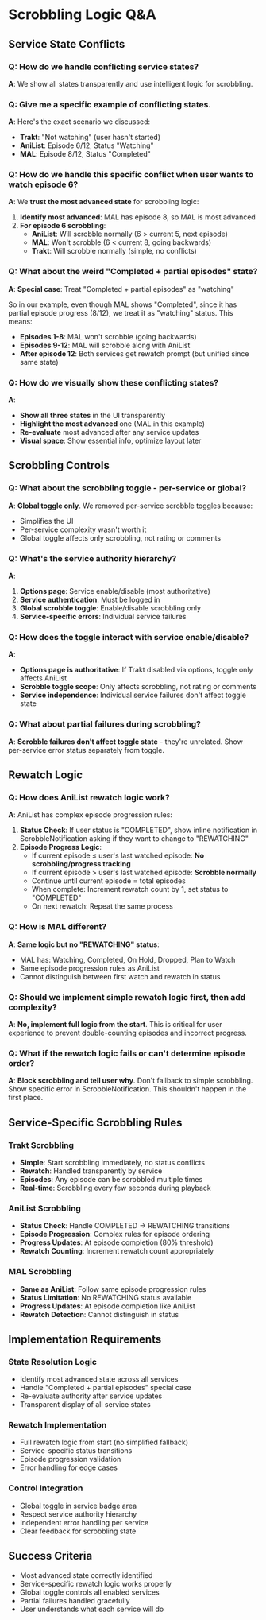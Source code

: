 # Scrobbling Logic Q&A

## Service State Conflicts

### Q: How do we handle conflicting service states?

**A**: We show all states transparently and use intelligent logic for scrobbling.

### Q: Give me a specific example of conflicting states.

**A**: Here's the exact scenario we discussed:

- **Trakt**: "Not watching" (user hasn't started)
- **AniList**: Episode 6/12, Status "Watching" 
- **MAL**: Episode 8/12, Status "Completed"

### Q: How do we handle this specific conflict when user wants to watch episode 6?

**A**: We **trust the most advanced state** for scrobbling logic:

1. **Identify most advanced**: MAL has episode 8, so MAL is most advanced
2. **For episode 6 scrobbling**: 
   - **AniList**: Will scrobble normally (6 > current 5, next episode)
   - **MAL**: Won't scrobble (6 < current 8, going backwards)
   - **Trakt**: Will scrobble normally (simple, no conflicts)

### Q: What about the weird "Completed + partial episodes" state?

**A**: **Special case**: Treat "Completed + partial episodes" as "watching"

So in our example, even though MAL shows "Completed", since it has partial episode progress (8/12), we treat it as "watching" status. This means:
- **Episodes 1-8**: MAL won't scrobble (going backwards)
- **Episodes 9-12**: MAL will scrobble along with AniList
- **After episode 12**: Both services get rewatch prompt (but unified since same state)

### Q: How do we visually show these conflicting states?

**A**: 
- **Show all three states** in the UI transparently
- **Highlight the most advanced** one (MAL in this example)
- **Re-evaluate** most advanced after any service updates
- **Visual space**: Show essential info, optimize layout later

## Scrobbling Controls

### Q: What about the scrobbling toggle - per-service or global?

**A**: **Global toggle only**. We removed per-service scrobble toggles because:
- Simplifies the UI
- Per-service complexity wasn't worth it
- Global toggle affects only scrobbling, not rating or comments

### Q: What's the service authority hierarchy?

**A**: 
1. **Options page**: Service enable/disable (most authoritative)
2. **Service authentication**: Must be logged in  
3. **Global scrobble toggle**: Enable/disable scrobbling only
4. **Service-specific errors**: Individual service failures

### Q: How does the toggle interact with service enable/disable?

**A**: 
- **Options page is authoritative**: If Trakt disabled via options, toggle only affects AniList
- **Scrobble toggle scope**: Only affects scrobbling, not rating or comments
- **Service independence**: Individual service failures don't affect toggle state

### Q: What about partial failures during scrobbling?

**A**: **Scrobble failures don't affect toggle state** - they're unrelated. Show per-service error status separately from toggle.

## Rewatch Logic

### Q: How does AniList rewatch logic work?

**A**: AniList has complex episode progression rules:

1. **Status Check**: If user status is "COMPLETED", show inline notification in ScrobbleNotification asking if they want to change to "REWATCHING"
2. **Episode Progress Logic**:
   - If current episode ≤ user's last watched episode: **No scrobbling/progress tracking**
   - If current episode > user's last watched episode: **Scrobble normally**
   - Continue until current episode = total episodes
   - When complete: Increment rewatch count by 1, set status to "COMPLETED"
   - On next rewatch: Repeat the same process

### Q: How is MAL different?

**A**: **Same logic but no "REWATCHING" status**:
- MAL has: Watching, Completed, On Hold, Dropped, Plan to Watch
- Same episode progression rules as AniList
- Cannot distinguish between first watch and rewatch in status

### Q: Should we implement simple rewatch logic first, then add complexity?

**A**: **No, implement full logic from the start**. This is critical for user experience to prevent double-counting episodes and incorrect progress.

### Q: What if the rewatch logic fails or can't determine episode order?

**A**: **Block scrobbling and tell user why**. Don't fallback to simple scrobbling. Show specific error in ScrobbleNotification. This shouldn't happen in the first place.

## Service-Specific Scrobbling Rules

### Trakt Scrobbling

- **Simple**: Start scrobbling immediately, no status conflicts
- **Rewatch**: Handled transparently by service
- **Episodes**: Any episode can be scrobbled multiple times
- **Real-time**: Scrobbling every few seconds during playback

### AniList Scrobbling

- **Status Check**: Handle COMPLETED → REWATCHING transitions
- **Episode Progression**: Complex rules for episode ordering
- **Progress Updates**: At episode completion (80% threshold)
- **Rewatch Counting**: Increment rewatch count appropriately

### MAL Scrobbling

- **Same as AniList**: Follow same episode progression rules
- **Status Limitation**: No REWATCHING status available
- **Progress Updates**: At episode completion like AniList
- **Rewatch Detection**: Cannot distinguish in status

## Implementation Requirements

### State Resolution Logic

- Identify most advanced state across all services
- Handle "Completed + partial episodes" special case
- Re-evaluate authority after service updates
- Transparent display of all service states

### Rewatch Implementation

- Full rewatch logic from start (no simplified fallback)
- Service-specific status transitions
- Episode progression validation
- Error handling for edge cases

### Control Integration

- Global toggle in service badge area
- Respect service authority hierarchy
- Independent error handling per service
- Clear feedback for scrobbling state

## Success Criteria

- Most advanced state correctly identified
- Service-specific rewatch logic works properly
- Global toggle controls all enabled services
- Partial failures handled gracefully
- User understands what each service will do
